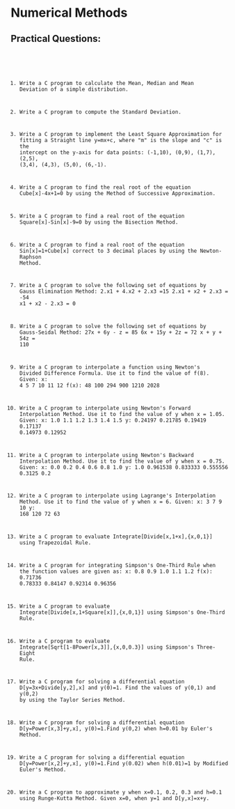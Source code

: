 
# Numerical Methods


## Practical Questions:

<code>

1. Write a C program to calculate the Mean, Median and Mean Deviation of a simple distribution.

2. Write a C program to compute the Standard Deviation.

3. Write a C program to implement the Least Square Approximation for fitting a Straight line y=mx+c, 
	where "m" is the slope and "c" is the intercept on the y-axis for data points:
    	(-1,10), (0,9), (1,7), (2,5), (3,4), (4,3), (5,0), (6,-1).

4. Write a C program to find the real root of the equation Cube[x]-4x+1=0  by using the Method of Successive Approximation.

5. Write a C program to find a real root of the equation Square[x]-Sin[x]-9=0 by using the Bisection Method.

6. Write a C program to find a real root of the equation Sin[x]=1+Cube[x] correct to 3 decimal places by using the Newton-Raphson Method.

7. Write a C program to solve the following set of equations by Gauss Elimination Method:
		2.x1 + 4.x2 + 2.x3 =15
		2.x1 + x2 + 2.x3 = -54
		x1 + x2 - 2.x3 = 0		

8. Write a C program to solve the following set of equations by Gauss-Seidal Method:
		27x + 6y - z = 85
		6x + 15y + 2z = 72
		x + y + 54z = 110	

9. Write a C program to interpolate a function using Newton's Divided Difference Formula.
	Use it to find the value of f(8). Given:
	x:		4		5		7		10		11		12
	f(x):		48		100		294		900		1210		2028

10. Write a C program to interpolate using Newton's Forward Interpolation Method.
	Use it to find the value of y when x = 1.05. Given:
	x:	1.0		1.1		1.2		1.3		1.4		1.5
	y:	0.24197		0.21785		0.19419		0.17137		0.14973		0.12952	
	
11. Write a C program to interpolate using Newton's Backward Interpolation Method.
	Use it to find the value of y when x = 0.75. Given:
	x:	0.0		0.2		0.4		0.6		0.8		1.0
	y:	1.0		0.961538	0.833333	0.555556	0.3125		0.2

12. Write a C program to interpolate using Lagrange's Interpolation Method.
	Use it to find the value of y when x = 6. Given:
	x:	3		7		9		10
	y:	168		120		72		63		

13. Write a C program to evaluate  Integrate[Divide[x,1+x],{x,0,1}]  using Trapezoidal Rule.

14. Write a C program for integrating Simpson's One-Third Rule when the function values are given as:
	x:	0.8		0.9		1.0		1.1		1.2
	f(x):	0.71736		0.78333		0.84147		0.92314		0.96356

15. Write a C program to evaluate  Integrate[Divide[x,1+Square[x]],{x,0,1}]  using Simpson's One-Third Rule.

16. Write a C program to evaluate  Integrate[Sqrt[1-8Power[x,3]],{x,0,0.3}]  using Simpson's Three-Eight Rule.

17. Write a C program for solving a differential equation D[y=3x+Divide[y,2],x] and y(0)=1. Find the values of y(0,1) and y(0,2) by using the Taylor Series Method.

18. Write a C program for solving a differential equation D[y=Power[x,3]+y,x], y(0)=1.Find y(0,2) when h=0.01 by Euler's Method.

19. Write a C program for solving a differential equation D[y=Power[x,2]+y,x], y(0)=1.Find y(0.02) when h(0.01)=1 by Modified Euler's Method.

20. Write a C program to approximate y when x=0.1, 0.2, 0.3 and h=0.1 using Runge-Kutta Method. Given x=0, when y=1 and D[y,x]=x+y.		

</code>
